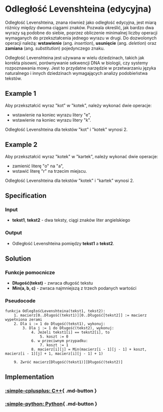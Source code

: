 # Odległość Levenshteina (edycyjna)

Odległość Levenshteina, znana również jako odległość edycyjna, jest miarą różnicy między dwoma ciągami znaków. Pozwala określić, jak bardzo dwa wyrazy są podobne do siebie, poprzez obliczenie minimalnej liczby operacji wymaganych do przekształcenia jednego wyrazu w drugi. Do dozwolonych operacji należą: **wstawienie** (ang. *insertion*), **usunięcie** (ang. *deletion*) oraz **zamiana** (ang. *substitution*) pojedynczego znaku.

Odległość Levenshteina jest używana w wielu dziedzinach, takich jak korekta pisowni, porównywanie sekwencji DNA w biologii, czy systemy rozpoznawania mowy. Jest to przydatne narzędzie w przetwarzaniu języka naturalnego i innych dziedzinach wymagających analizy podobieństwa tekstów.

## Example 1

Aby przekształcić wyraz "kot" w "kotek", należy wykonać dwie operacje:

- wstawienie na koniec wyrazu litery "e",
- wstawienie na koniec wyrazu litery "k".

Odległość Levenshteina dla tekstów "kot" i "kotek" wynosi 2.

## Example 2

Aby przekształcić wyraz "kotek" w "kartek", należy wykonać dwie operacje:

- zamienić literę "o" na "a",
- wstawić literę "r" na trzecim miejscu.

Odległość Levenshteina dla tekstów "kotek" i "kartek" wynosi 2.

## Specification

### Input

- **tekst1**, **tekst2** - dwa teksty, ciągi znaków liter angielskiego

### Output

- Odległość Levenshteina pomiędzy **tekst1** a **tekst2**.

## Solution

### Funkcje pomocnicze

- **Długość(tekst)** - zwraca długość tekstu
- **Min(a, b, c)** - zwraca najmniejszą z trzech podanych wartości

### Pseudocode

```
funkcja OdległośćLevenshteina(tekst1, tekst2):
    1. macierz[0..Długość(tekst1)][0..Długość[tekst2]] := macierz wypełniona zerami
    2. Dla i := 1 do Długość(tekst1), wykonuj:
        3. Dla j := 1 do Długość(tekst2), wykonuj:
            4. Jeżeli tekst1[i] == tekst2[i], to
                5. koszt := 0
            6. w przeciwnym przypadku:
                7. koszt := 1
            8. macierz[i][j] = Min(macierz[i - 1][j - 1] + koszt, macierz[i - 1][j] + 1, macierz[i][j - 1] + 1)

    9. Zwróć macierz[Długość(tekst1)][Długość(tekst2)]
```

## Implementation

### [:simple-cplusplus: C++](../../programming/c++/algorithms/text/levenshtein-distance.md){ .md-button }

### [:simple-python: Python](../../programming/python/algorithms/text/levenshtein-distance.md){ .md-button }

